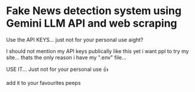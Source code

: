 <h1>Fake News detection system using Gemini LLM API and web scraping</h1>


Use the API KEYS... just not for your personal use aight?

I should not mention my API keys publically like this yet i want ppl to try my site... thats the only reason i have my ".env" file... 

USE IT... Just not for your personal use 👍

add it to your favourites peeps
